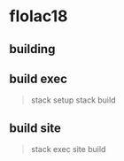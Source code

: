 # flolac18

## building

## build exec

> stack setup
> stack build

## build site

> stack exec site build
